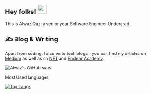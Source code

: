 ## Hey folks! <img src="https://raw.githubusercontent.com/MartinHeinz/MartinHeinz/master/wave.gif" width="30px">

This is Alwaz Qazi a senior year Software Engineer Undergrad.

## &#x270d; Blog & Writing

Apart from coding, I also write tech blogs - you can find my articles on [Medium](https://medium.com/@alwazkazi3) as well as on [NFT](https://medium.com/nerd-for-tech/how-to-modify-tuples-in-python-the-work-arounds-9213a2df21fe) and [Enclear Academy](https://enlear.academy/?gi=ca18bf8a1499).

<!--
**Alwaz/Alwaz** is a ✨ _special_ ✨ repository because its `README.md` (this file) appears on your GitHub profile.

Here are some ideas to get you started:

- 🔭 I’m currently working on ...
- 🌱 I’m currently learning ...
- 👯 I’m looking to collaborate on ...
- 🤔 I’m looking for help with ...
- 💬 Ask me about ...
- 📫 How to reach me: ...
- 😄 Pronouns: ...
- ⚡ Fun fact: ...

-->
![Alwaz's GitHub stats](https://github-readme-stats.vercel.app/api?username=Alwaz&show_icons=true&theme=material-palenight)




Most Used languages

[![Top Langs](https://github-readme-stats.vercel.app/api/top-langs/?username=Alwaz&layout=compact)](https://github.com/Alwaz/github-readme-stats)











